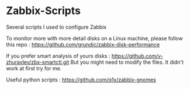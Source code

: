 # Zabbix-Scripts
Several scripts I used to configure Zabbix

To monitor more with more detail disks on a Linux machine, please follow this repo :
https://github.com/grundic/zabbix-disk-performance

If you prefer smart analysis of yours disks :
https://github.com/v-zhuravlev/zbx-smartctl.git
But you might need to modify the files. It didn't work at first try for me.

Useful python scripts : https://github.com/q1x/zabbix-gnomes
